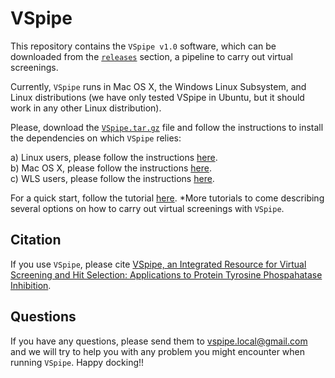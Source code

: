 # VSpipe

This repository contains the `VSpipe v1.0` software, which can be downloaded from the [`releases`](https://github.com/sabifo4/VSpipe/releases/tag/v1.0) section, a pipeline to carry out virtual screenings. 

Currently, `VSpipe` runs in Mac OS X, the Windows Linux Subsystem, and Linux distributions (we have only tested VSpipe in Ubuntu, but it should work in any other Linux distribution).

Please, download the [`VSpipe.tar.gz`](https://github.com/sabifo4/VSpipe/releases/download/v1.0/VSpipe.tar.gz) file and follow the instructions to install the dependencies on which `VSpipe` relies:   

   a) Linux users, please follow the instructions [here](https://github.com/sabifo4/VSpipe/blob/master/Installation/Install_dependencies_Ubuntu.md).   
   b) Mac OS X, please follow the instructions [here](https://github.com/sabifo4/VSpipe/blob/master/Installation/Install_dependencies_MacOSX.md).   
   c) WLS users, please follow the instructions [here](https://github.com/sabifo4/VSpipe/blob/master/Installation/Install_dependencies_WLS.md).   
   
For a quick start, follow the tutorial [here](https://github.com/sabifo4/VSpipe/tree/master/Tutorial). 
*More tutorials to come describing several options on how to carry out virtual screenings with `VSpipe`.  

## Citation

If you use `VSpipe`, please cite [VSpipe, an Integrated Resource for Virtual Screening and Hit Selection: Applications to Protein Tyrosine Phospahatase Inhibition](http://www.mdpi.com/1420-3049/23/2/353).

## Questions

If you have any questions, please send them to [vspipe.local@gmail.com](mailto://vspipe.local@gmail.com) and we will try to help you with any problem you might encounter when running  `VSpipe`. Happy docking!!
